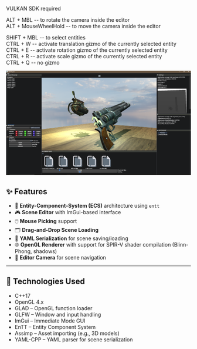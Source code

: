 VULKAN SDK required  
  
ALT + MBL             -- to rotate the camera inside the editor  
ALT + MouseWheelHold  -- to move the camera inside the editor  
  
SHIFT + MBL           -- to select entities  
CTRL + W              -- activate translation gizmo of the currently selected entity  
CTRL + E              -- activate rotation gizmo of the currently selected entity  
CTRL + R              -- activate scale gizmo of the currently selected entity  
CTRL + Q              -- no gizmo  

![Editor Screenshot](screenshots/ss_engine.png)

## ✨ Features

- 🧱 **Entity-Component-System (ECS)** architecture using `entt`
- 🎮 **Scene Editor** with ImGui-based interface
- 🖱️ **Mouse Picking** support
- 🗂️ **Drag-and-Drop Scene Loading**
- 💾 **YAML Serialization** for scene saving/loading
- 🌐 **OpenGL Renderer** with support for SPIR-V shader compilation (Blinn-Phong, shadows)
- 🧭 **Editor Camera** for scene navigation

---

## 🧰 Technologies Used

- C++17
- OpenGL 4.x
- GLAD – OpenGL function loader
- GLFW – Window and input handling
- ImGui – Immediate Mode GUI
- EnTT – Entity Component System
- Assimp – Asset importing (e.g., 3D models)
- YAML-CPP – YAML parser for scene serialization
